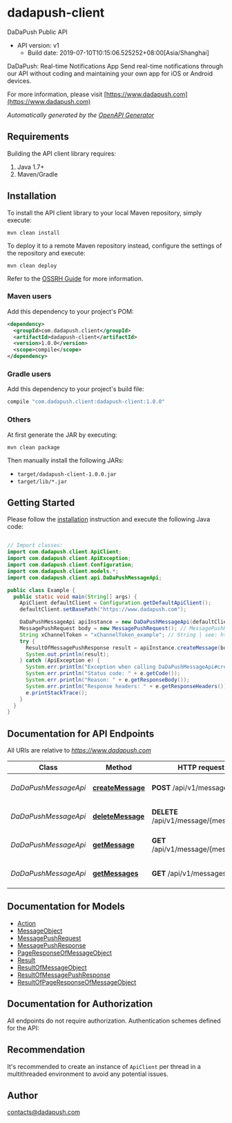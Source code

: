 # dadapush-client

DaDaPush Public API
- API version: v1
  - Build date: 2019-07-10T10:15:06.525252+08:00[Asia/Shanghai]

DaDaPush: Real-time Notifications App Send real-time notifications through our API without coding and maintaining your own app for iOS or Android devices.

  For more information, please visit [https://www.dadapush.com](https://www.dadapush.com)

*Automatically generated by the [OpenAPI Generator](https://openapi-generator.tech)*


## Requirements

Building the API client library requires:
1. Java 1.7+
2. Maven/Gradle

## Installation

To install the API client library to your local Maven repository, simply execute:

```shell
mvn clean install
```

To deploy it to a remote Maven repository instead, configure the settings of the repository and execute:

```shell
mvn clean deploy
```

Refer to the [OSSRH Guide](http://central.sonatype.org/pages/ossrh-guide.html) for more information.

### Maven users

Add this dependency to your project's POM:

```xml
<dependency>
  <groupId>com.dadapush.client</groupId>
  <artifactId>dadapush-client</artifactId>
  <version>1.0.0</version>
  <scope>compile</scope>
</dependency>
```

### Gradle users

Add this dependency to your project's build file:

```groovy
compile "com.dadapush.client:dadapush-client:1.0.0"
```

### Others

At first generate the JAR by executing:

```shell
mvn clean package
```

Then manually install the following JARs:

* `target/dadapush-client-1.0.0.jar`
* `target/lib/*.jar`

## Getting Started

Please follow the [installation](#installation) instruction and execute the following Java code:

```java

// Import classes:
import com.dadapush.client.ApiClient;
import com.dadapush.client.ApiException;
import com.dadapush.client.Configuration;
import com.dadapush.client.models.*;
import com.dadapush.client.api.DaDaPushMessageApi;

public class Example {
  public static void main(String[] args) {
    ApiClient defaultClient = Configuration.getDefaultApiClient();
    defaultClient.setBasePath("https://www.dadapush.com");

    DaDaPushMessageApi apiInstance = new DaDaPushMessageApi(defaultClient);
    MessagePushRequest body = new MessagePushRequest(); // MessagePushRequest | body
    String xChannelToken = "xChannelToken_example"; // String | see: https://www.dadapush.com/channel/list
    try {
      ResultOfMessagePushResponse result = apiInstance.createMessage(body, xChannelToken);
      System.out.println(result);
    } catch (ApiException e) {
      System.err.println("Exception when calling DaDaPushMessageApi#createMessage");
      System.err.println("Status code: " + e.getCode());
      System.err.println("Reason: " + e.getResponseBody());
      System.err.println("Response headers: " + e.getResponseHeaders());
      e.printStackTrace();
    }
  }
}

```

## Documentation for API Endpoints

All URIs are relative to *https://www.dadapush.com*

Class | Method | HTTP request | Description
------------ | ------------- | ------------- | -------------
*DaDaPushMessageApi* | [**createMessage**](docs/DaDaPushMessageApi.md#createMessage) | **POST** /api/v1/message | push Message to a Channel
*DaDaPushMessageApi* | [**deleteMessage**](docs/DaDaPushMessageApi.md#deleteMessage) | **DELETE** /api/v1/message/{messageId} | delete a Channel Message
*DaDaPushMessageApi* | [**getMessage**](docs/DaDaPushMessageApi.md#getMessage) | **GET** /api/v1/message/{messageId} | get a Channel Message
*DaDaPushMessageApi* | [**getMessages**](docs/DaDaPushMessageApi.md#getMessages) | **GET** /api/v1/messages | get Message List


## Documentation for Models

 - [Action](docs/Action.md)
 - [MessageObject](docs/MessageObject.md)
 - [MessagePushRequest](docs/MessagePushRequest.md)
 - [MessagePushResponse](docs/MessagePushResponse.md)
 - [PageResponseOfMessageObject](docs/PageResponseOfMessageObject.md)
 - [Result](docs/Result.md)
 - [ResultOfMessageObject](docs/ResultOfMessageObject.md)
 - [ResultOfMessagePushResponse](docs/ResultOfMessagePushResponse.md)
 - [ResultOfPageResponseOfMessageObject](docs/ResultOfPageResponseOfMessageObject.md)


## Documentation for Authorization

All endpoints do not require authorization.
Authentication schemes defined for the API:

## Recommendation

It's recommended to create an instance of `ApiClient` per thread in a multithreaded environment to avoid any potential issues.

## Author

contacts@dadapush.com


